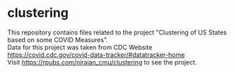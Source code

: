 # clustering
This repository contains files related to the project "Clustering of US States based on some COVID Measures".  
Data for this project was taken from CDC Website https://covid.cdc.gov/covid-data-tracker/#datatracker-home  
Visit https://rpubs.com/nirajan_cmu/clustering to see the project.
